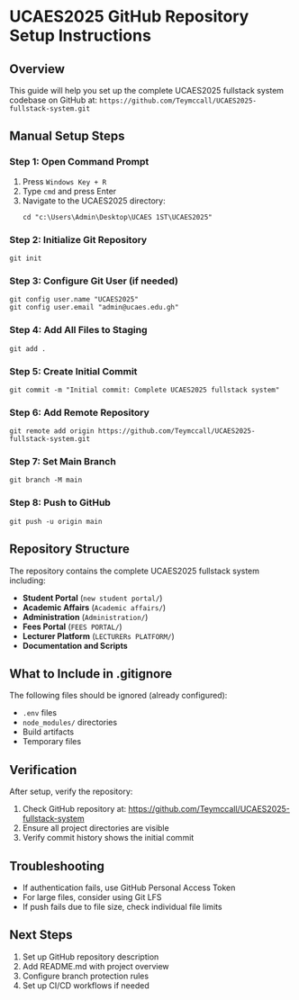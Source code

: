 # UCAES2025 GitHub Repository Setup Instructions

## Overview
This guide will help you set up the complete UCAES2025 fullstack system codebase on GitHub at: `https://github.com/Teymccall/UCAES2025-fullstack-system.git`

## Manual Setup Steps

### Step 1: Open Command Prompt
1. Press `Windows Key + R`
2. Type `cmd` and press Enter
3. Navigate to the UCAES2025 directory:
   ```
   cd "c:\Users\Admin\Desktop\UCAES 1ST\UCAES2025"
   ```

### Step 2: Initialize Git Repository
```
git init
```

### Step 3: Configure Git User (if needed)
```
git config user.name "UCAES2025"
git config user.email "admin@ucaes.edu.gh"
```

### Step 4: Add All Files to Staging
```
git add .
```

### Step 5: Create Initial Commit
```
git commit -m "Initial commit: Complete UCAES2025 fullstack system"
```

### Step 6: Add Remote Repository
```
git remote add origin https://github.com/Teymccall/UCAES2025-fullstack-system.git
```

### Step 7: Set Main Branch
```
git branch -M main
```

### Step 8: Push to GitHub
```
git push -u origin main
```

## Repository Structure
The repository contains the complete UCAES2025 fullstack system including:

- **Student Portal** (`new student portal/`)
- **Academic Affairs** (`Academic affairs/`)
- **Administration** (`Administration/`)
- **Fees Portal** (`FEES PORTAL/`)
- **Lecturer Platform** (`LECTURERs PLATFORM/`)
- **Documentation and Scripts**

## What to Include in .gitignore
The following files should be ignored (already configured):
- `.env` files
- `node_modules/` directories
- Build artifacts
- Temporary files

## Verification
After setup, verify the repository:
1. Check GitHub repository at: https://github.com/Teymccall/UCAES2025-fullstack-system
2. Ensure all project directories are visible
3. Verify commit history shows the initial commit

## Troubleshooting
- If authentication fails, use GitHub Personal Access Token
- For large files, consider using Git LFS
- If push fails due to file size, check individual file limits

## Next Steps
1. Set up GitHub repository description
2. Add README.md with project overview
3. Configure branch protection rules
4. Set up CI/CD workflows if needed